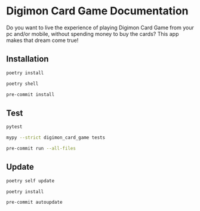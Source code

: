 # Digimon Card Game Documentation

Do you want to live the experience of playing Digimon Card Game from your pc and/or mobile, without spending money to buy the cards? This app makes that dream come true!

## Installation

```sh
poetry install

poetry shell

pre-commit install
```

## Test

```sh
pytest

mypy --strict digimon_card_game tests

pre-commit run --all-files
```

## Update

```sh
poetry self update

poetry install

pre-commit autoupdate
```
